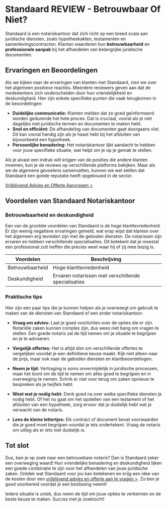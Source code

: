 # Standaard REVIEW - Betrouwbaar Of Niet?

Standaard is een notariskantoor dat zich richt op een breed scala aan juridische diensten, zoals hypotheekakten, testamenten en samenlevingscontracten. Klanten waarderen hun **betrouwbaarheid** en **professionele aanpak** bij het afhandelen van belangrijke juridische documenten.

## Ervaringen en Beoordelingen

Als we kijken naar de ervaringen van klanten met Standaard, zien we over het algemeen positieve reacties. Meerdere reviewers geven aan dat de medewerkers zich onderscheiden door hun vriendelijkheid en deskundigheid. Hier zijn enkele specifieke punten die vaak terugkomen in de beoordelingen:

- **Duidelijke communicatie:** Klanten melden dat ze goed geïnformeerd worden gedurende het hele proces. Dat is cruciaal, vooral als je niet dagelijks met juridische termen en documenten te maken hebt.
- **Snel en efficiënt:** De afhandeling van documenten gaat doorgaans vlot. Dit kan vooral handig zijn als je haast hebt bij het afsluiten van bijvoorbeeld een hypotheek.
- **Persoonlijke benadering:** Het notariskantoor lijkt aandacht te hebben voor jouw specifieke situatie, wat helpt om je op je gemak te stellen.

Als je alvast een indruk wilt krijgen van de posities die andere klanten innemen, kun je de reviews op verschillende platforms bekijken. Maar als we de algemene gevoelens samenvatten, kunnen we wel stellen dat Standaard een goede reputatie heeft opgebouwd in de sector.

[Vrijblijvend Advies en Offerte Aanvragen >](https://notarissen-online.nl/zun)

## Voordelen van Standaard Notariskantoor

### Betrouwbaarheid en deskundigheid

Een van de grootste voordelen van Standaard is de hoge klanttevredenheid. Er zijn weinig negatieve ervaringen gemeld, wat erop wijst dat klanten over het algemeen erg tevreden zijn met de geboden diensten. De notarissen zijn ervaren en hebben verschillende specialisaties. Dit betekent dat je meestal een professional zult treffen die precies weet waar hij of zij mee bezig is.

| Voordelen           | Beschrijving                                   |
|---------------------|-----------------------------------------------|
| Betrouwbaarheid      | Hoge klanttevredenheid                         |
| Deskundigheid        | Ervaren notarissen met verschillende specialisaties |

### Praktische tips

Hier zijn een paar tips die je kunnen helpen als je overweegt om gebruik te maken van de diensten van Standaard of een ander notariskantoor:

- **Vraag om advies:** Laat je goed voorlichten over de opties die er zijn. Notariële zaken kunnen complex zijn, dus wees niet bang om vragen te stellen. Een goede notaris zal de tijd nemen om je situatie te begrijpen en je te adviseren.

- **Vergelijk offertes:** Het is altijd slim om verschillende offertes te vergelijken voordat je een definitieve keuze maakt. Kijk niet alleen naar de prijs, maar ook naar de geboden diensten en klantbeoordelingen.

- **Neem je tijd:** Vertraging is soms onvermijdelijk in juridische processen, maar het loont om de tijd te nemen om alles goed te begrijpen en in overweging te nemen. Schrik er niet voor terug om zaken opnieuw te bespreken als je twijfels hebt.

- **Weet wat je nodig hebt:** Denk goed na over welke specifieke diensten je nodig hebt. Of het nu gaat om het opstellen van een testament of het afsluiten van een hypotheek, zorg ervoor dat je duidelijk hebt wat je verwacht van de notaris.

- **Lees de kleine lettertjes:** Elk contract of document bevat voorwaarden die je goed moet begrijpen voordat je iets ondertekent. Vraag de notaris om uitleg als er iets niet duidelijk is.

## Tot slot

Dus, ben je op zoek naar een betrouwbare notaris? Dan is Standaard zeker een overweging waard! Hun vriendelijke benadering en deskundigheid lijken een goede combinatie te zijn voor het afhandelen van jouw juridische zaken. Ontdek wat Standaard voor jou kan betekenen en krijg een idee van de kosten door een [vrijblijvend advies en offerte aan te vragen >](https://notarissen-online.nl/zun). Zo ben je goed voorbereid voordat je een beslissing neemt!

Iedere situatie is uniek, dus neem de tijd om jouw opties te verkennen en de beste keuze te maken. Succes met je zoektocht!